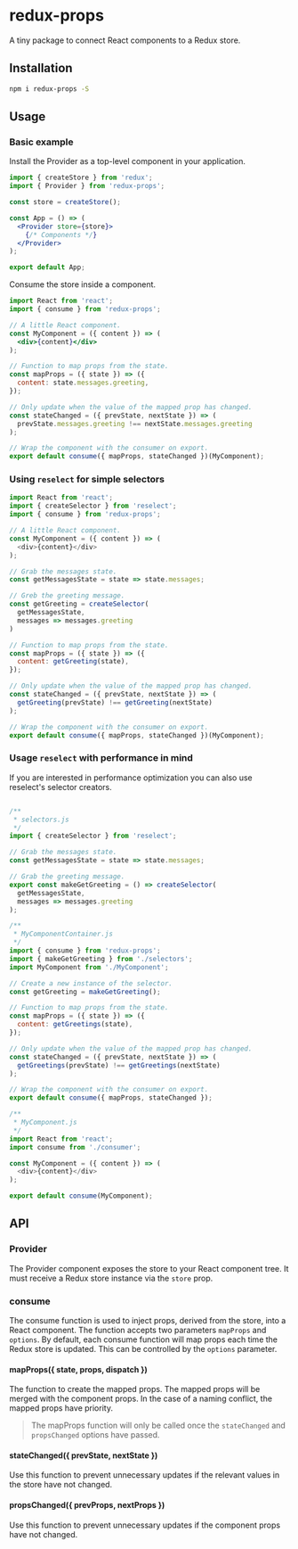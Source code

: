 # redux-props

A tiny package to connect React components to a Redux store.

## Installation

```sh
npm i redux-props -S
```

## Usage

### Basic example

Install the Provider as a top-level component in your application.

```jsx
import { createStore } from 'redux';
import { Provider } from 'redux-props';

const store = createStore();

const App = () => (
  <Provider store={store}>
    {/* Components */}
  </Provider>
);

export default App;
```

Consume the store inside a component.

```jsx
import React from 'react';
import { consume } from 'redux-props';

// A little React component.
const MyComponent = ({ content }) => (
  <div>{content}</div>
);

// Function to map props from the state.
const mapProps = ({ state }) => ({
  content: state.messages.greeting,
});

// Only update when the value of the mapped prop has changed.
const stateChanged = ({ prevState, nextState }) => (
  prevState.messages.greeting !== nextState.messages.greeting
);

// Wrap the component with the consumer on export.
export default consume({ mapProps, stateChanged })(MyComponent);
```

### Using `reselect` for simple selectors

```js
import React from 'react';
import { createSelector } from 'reselect';
import { consume } from 'redux-props';

// A little React component.
const MyComponent = ({ content }) => (
  <div>{content}</div>
);

// Grab the messages state.
const getMessagesState = state => state.messages;

// Greb the greeting message.
const getGreeting = createSelector(
  getMessagesState,
  messages => messages.greeting
)

// Function to map props from the state.
const mapProps = ({ state }) => ({
  content: getGreeting(state),
});

// Only update when the value of the mapped prop has changed.
const stateChanged = ({ prevState, nextState }) => (
  getGreeting(prevState) !== getGreeting(nextState)
);

// Wrap the component with the consumer on export.
export default consume({ mapProps, stateChanged })(MyComponent);
```

### Usage `reselect` with performance in mind

If you are interested in performance optimization you can also use
reselect's selector creators.

```js

/**
 * selectors.js
 */
import { createSelector } from 'reselect';

// Grab the messages state.
const getMessagesState = state => state.messages;

// Grab the greeting message.
export const makeGetGreeting = () => createSelector(
  getMessagesState,
  messages => messages.greeting
);

/**
 * MyComponentContainer.js
 */
import { consume } from 'redux-props';
import { makeGetGreeting } from './selectors';
import MyComponent from './MyComponent';

// Create a new instance of the selector.
const getGreeting = makeGetGreeting();

// Function to map props from the state.
const mapProps = ({ state }) => ({
  content: getGreetings(state),
});

// Only update when the value of the mapped prop has changed.
const stateChanged = ({ prevState, nextState }) => (
  getGreetings(prevState) !== getGreetings(nextState)
);

// Wrap the component with the consumer on export.
export default consume({ mapProps, stateChanged });

/**
 * MyComponent.js
 */
import React from 'react';
import consume from './consumer';

const MyComponent = ({ content }) => (
  <div>{content}</div>
);

export default consume(MyComponent);
```

## API

### Provider

The Provider component exposes the store to your React component tree. It must receive a Redux store instance via the `store` prop.

### consume

The consume function is used to inject props, derived from the store, into a React component. The function accepts two parameters `mapProps` and `options`. By default, each consume function will map props each time the Redux store is updated. This can be controlled by the `options` parameter.

#### mapProps({ state, props, dispatch })

The function to create the mapped props. The mapped props will be merged with the component props. In the case of a naming conflict, the mapped props have priority.

> The mapProps function will only be called once the `stateChanged` and `propsChanged` options have passed.

#### stateChanged({ prevState, nextState })

Use this function to prevent unnecessary updates if the relevant values in the store have not changed.

#### propsChanged({ prevProps, nextProps })

Use this function to prevent unnecessary updates if the component props have not changed.
